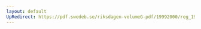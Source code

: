 ```yaml
---
layout: default
UpRedirect: https://pdf.swedeb.se/riksdagen-volumeG-pdf/19992000/reg_19992000/reg_19992000_0388.pdf
---
```

